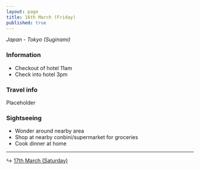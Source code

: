 ```yaml
---
layout: page
title: 16th March (Friday)
published: true
---
```

_Japan - Tokyo (Suginami)_

### Information

- Checkout of hotel 11am
- Check into hotel 3pm

### Travel info

Placeholder

### Sightseeing

- Wonder around nearby area
- Shop at nearby conbini/supermarket for groceries 
- Cook dinner at home

<hr>

↪ [17th March (Saturday)](/days/week1/17mar)
